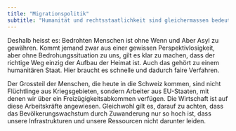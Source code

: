 ```yaml
---
title: "Migrationspolitik"
subtitle: "Humanität und rechtsstaatlichkeit sind gleichermassen bedeutend"
---
```


Deshalb heisst es: Bedrohten Menschen ist ohne Wenn und Aber Asyl zu gewähren. Kommt jemand zwar aus einer gewissen Perspektivlosigkeit, aber ohne Bedrohungssituation zu uns, gilt es klar zu machen, dass der richtige Weg einzig der Aufbau der Heimat ist. Auch das gehört zu einem humanitären Staat. Hier braucht es schnelle und dadurch faire Verfahren.

Der Grossteil der Menschen, die heute in die Schweiz kommen, sind nicht Flüchtlinge aus Kriegsgebieten, sondern Arbeiter aus EU-Staaten, mit denen wir über ein Freizügigkeitsabkommen verfügen. Die Wirtschaft ist auf diese Arbeitskräfte angewiesen. Gleichwohl gilt es, darauf zu achten, dass das Bevölkerungswachstum durch Zuwanderung nur so hoch ist, dass unsere Infrastrukturen und unsere Ressourcen nicht darunter leiden.
